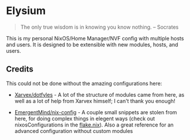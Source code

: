 # Elysium

> The only true wisdom is in knowing you know nothing.
> – Socrates

This is my personal NixOS/Home Manager/NVF config with multiple hosts and users.
It is designed to be extensible with new modules, hosts, and users.

## Credits

This could not be done without the amazing configurations here:

[Xarvex/dotfyles]: https://github.com/xarvex/dotfyls
[EmergentMind/nix-config]: https://github.com/EmergentMind/nix-config
[flake.nix]: ./flake.nix

- [Xarvex/dotfyles] - A lot of the structure of modules came from here, as well
  as a lot of help from Xarvex himself; I can't thank you enough!

- [EmergentMind/nix-config] - A couple small snippets are stolen from here, for
  doing complex things in elegent ways (check out nixosConfigurations in the
  [flake.nix]). Also a great reference for an advanced configuration without
  custom modules
